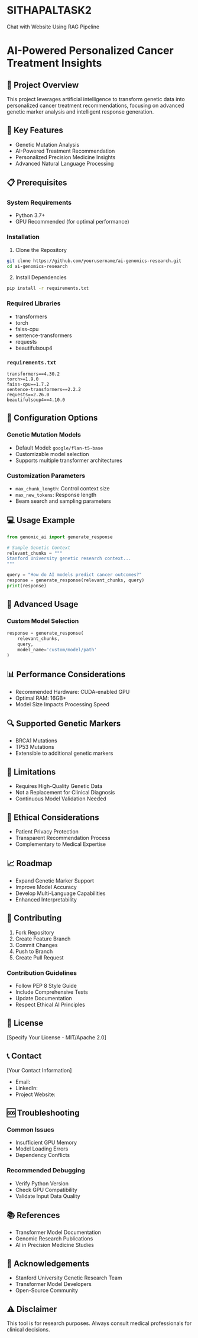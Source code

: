 # SITHAPALTASK2
Chat with Website Using RAG Pipeline

# AI-Powered Personalized Cancer Treatment Insights

## 🧬 Project Overview

This project leverages artificial intelligence to transform genetic data into personalized cancer treatment recommendations, focusing on advanced genetic marker analysis and intelligent response generation.

## 🚀 Key Features

- Genetic Mutation Analysis
- AI-Powered Treatment Recommendation
- Personalized Precision Medicine Insights
- Advanced Natural Language Processing

## 📋 Prerequisites

### System Requirements
- Python 3.7+
- GPU Recommended (for optimal performance)

### Installation

1. Clone the Repository
```bash
git clone https://github.com/yourusername/ai-genomics-research.git
cd ai-genomics-research
```

2. Install Dependencies
```bash
pip install -r requirements.txt
```

### Required Libraries
- transformers
- torch
- faiss-cpu
- sentence-transformers
- requests
- beautifulsoup4

### `requirements.txt`
```
transformers==4.30.2
torch>=1.9.0
faiss-cpu==1.7.2
sentence-transformers==2.2.2
requests==2.26.0
beautifulsoup4==4.10.0
```

## 🔬 Configuration Options

### Genetic Mutation Models
- Default Model: `google/flan-t5-base`
- Customizable model selection
- Supports multiple transformer architectures

### Customization Parameters
- `max_chunk_length`: Control context size
- `max_new_tokens`: Response length
- Beam search and sampling parameters

## 💻 Usage Example

```python
from genomic_ai import generate_response

# Sample Genetic Context
relevant_chunks = """
Stanford University genetic research context...
"""

query = "How do AI models predict cancer outcomes?"
response = generate_response(relevant_chunks, query)
print(response)
```

## 🧠 Advanced Usage

### Custom Model Selection
```python
response = generate_response(
    relevant_chunks, 
    query, 
    model_name='custom/model/path'
)
```

## 📊 Performance Considerations

- Recommended Hardware: CUDA-enabled GPU
- Optimal RAM: 16GB+
- Model Size Impacts Processing Speed

## 🔍 Supported Genetic Markers

- BRCA1 Mutations
- TP53 Mutations
- Extensible to additional genetic markers

## 🚧 Limitations

- Requires High-Quality Genetic Data
- Not a Replacement for Clinical Diagnosis
- Continuous Model Validation Needed

## 🔐 Ethical Considerations

- Patient Privacy Protection
- Transparent Recommendation Process
- Complementary to Medical Expertise

## 📈 Roadmap

- Expand Genetic Marker Support
- Improve Model Accuracy
- Develop Multi-Language Capabilities
- Enhanced Interpretability

## 🤝 Contributing

1. Fork Repository
2. Create Feature Branch
3. Commit Changes
4. Push to Branch
5. Create Pull Request

### Contribution Guidelines
- Follow PEP 8 Style Guide
- Include Comprehensive Tests
- Update Documentation
- Respect Ethical AI Principles

## 📄 License

[Specify Your License - MIT/Apache 2.0]

## 📞 Contact

[Your Contact Information]
- Email: 
- LinkedIn:
- Project Website:

## 🆘 Troubleshooting

### Common Issues
- Insufficient GPU Memory
- Model Loading Errors
- Dependency Conflicts

### Recommended Debugging
- Verify Python Version
- Check GPU Compatibility
- Validate Input Data Quality

## 📚 References

- Transformer Model Documentation
- Genomic Research Publications
- AI in Precision Medicine Studies

## 🌟 Acknowledgements

- Stanford University Genetic Research Team
- Transformer Model Developers
- Open-Source Community

## ⚠️ Disclaimer

This tool is for research purposes. Always consult medical professionals for clinical decisions.
